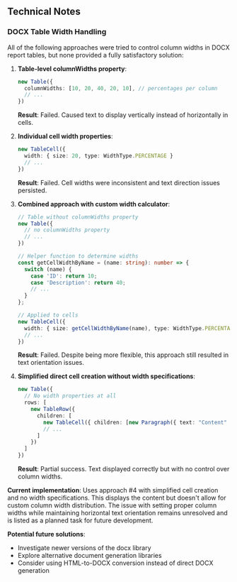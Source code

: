 ## Technical Notes

### DOCX Table Width Handling

All of the following approaches were tried to control column widths in DOCX report tables, but none provided a fully satisfactory solution:

1. **Table-level columnWidths property**:
   ```typescript
   new Table({
     columnWidths: [10, 20, 40, 20, 10], // percentages per column
     // ...
   })
   ```
   **Result**: Failed. Caused text to display vertically instead of horizontally in cells.

2. **Individual cell width properties**:
   ```typescript
   new TableCell({
     width: { size: 20, type: WidthType.PERCENTAGE }
     // ...
   })
   ```
   **Result**: Failed. Cell widths were inconsistent and text direction issues persisted.

3. **Combined approach with custom width calculator**:
   ```typescript
   // Table without columnWidths property
   new Table({
     // no columnWidths property
     // ...
   })
   
   // Helper function to determine widths
   const getCellWidthByName = (name: string): number => {
     switch (name) {
       case 'ID': return 10;
       case 'Description': return 40;
       // ...
     }
   };
   
   // Applied to cells
   new TableCell({
     width: { size: getCellWidthByName(name), type: WidthType.PERCENTAGE }
     // ...
   })
   ```
   **Result**: Failed. Despite being more flexible, this approach still resulted in text orientation issues.

4. **Simplified direct cell creation without width specifications**:
   ```typescript
   new Table({
     // No width properties at all
     rows: [
       new TableRow({
         children: [
           new TableCell({ children: [new Paragraph({ text: "Content" })] }),
           // ...
         ]
       })
     ]
   })
   ```
   **Result**: Partial success. Text displayed correctly but with no control over column widths.

**Current implementation**: Uses approach #4 with simplified cell creation and no width specifications. This displays the content but doesn't allow for custom column width distribution. The issue with setting proper column widths while maintaining horizontal text orientation remains unresolved and is listed as a planned task for future development.

**Potential future solutions**:
- Investigate newer versions of the docx library
- Explore alternative document generation libraries
- Consider using HTML-to-DOCX conversion instead of direct DOCX generation